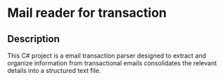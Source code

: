 # Mail reader for transaction

## Description

This C# project is a email transaction parser designed to extract and organize information from transactional emails consolidates the relevant details into a structured text file.
